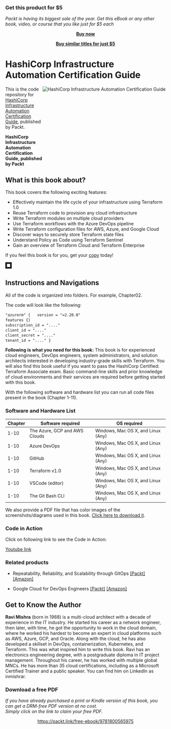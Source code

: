 
### Get this product for $5

<i>Packt is having its biggest sale of the year. Get this eBook or any other book, video, or course that you like just for $5 each</i>


<b><p align='center'>[Buy now](https://packt.link/9781800565975)</p></b>


<b><p align='center'>[Buy similar titles for just $5](https://subscription.packtpub.com/search)</p></b>


# HashiCorp Infrastructure Automation Certification Guide

<a href="https://www.packtpub.com/in/cloud-networking/hashicorp-infrastructure-automation-terraform-associate-exam-guide?utm_source=github&utm_medium=repository&utm_campaign=9781786461629"><img src="https://www.packtpub.com/media/catalog/product/cache/4cdce5a811acc0d2926d7f857dceb83b/9/7/9781800565975-original_296.jpeg" alt="HashiCorp Infrastructure Automation Certification Guide" height="256px" align="right"></a>

This is the code repository for [HashiCorp Infrastructure Automation Certification Guide](https://www.packtpub.com/in/cloud-networking/hashicorp-infrastructure-automation-terraform-associate-exam-guide?utm_source=github&utm_medium=repository&utm_campaign=9781786461629), published by Packt.

**HashiCorp Infrastructure Automation Certification Guide, published by Packt**

## What is this book about?

This book covers the following exciting features:

* Effectively maintain the life cycle of your infrastructure using Terraform 1.0
* Reuse Terraform code to provision any cloud infrastructure
* Write Terraform modules on multiple cloud providers
* Use Terraform workflows with the Azure DevOps pipeline
* Write Terraform configuration files for AWS, Azure, and Google Cloud
* Discover ways to securely store Terraform state files
* Understand Policy as Code using Terraform Sentinel
* Gain an overview of Terraform Cloud and Terraform Enterprise

If you feel this book is for you, get your [copy](https://www.amazon.com/dp/1800565976) today!

<a href="https://www.packtpub.com/?utm_source=github&utm_medium=banner&utm_campaign=GitHubBanner"><img src="https://raw.githubusercontent.com/PacktPublishing/GitHub/master/GitHub.png" 
alt="https://www.packtpub.com/" border="5" /></a>

## Instructions and Navigations
All of the code is organized into folders. For example, Chapter02.

The code will look like the following:
```
"azurerm" {   version = "=2.20.0"   
features {}
subscription_id = "...."   
client_id = "...."   
client_secret = "...."   
tenant_id = "...." } 
```

**Following is what you need for this book:**
This book is for experienced cloud engineers, DevOps engineers, system administrators, and solution architects interested in developing industry-grade skills with Terraform. You will also find this book useful if you want to pass the HashiCorp Certified: Terraform Associate exam. Basic command-line skills and prior knowledge of cloud environments and their services are required before getting started with this book.

With the following software and hardware list you can run all code files present in the book (Chapter 1-11).
### Software and Hardware List
| Chapter | Software required | OS required |
| -------- | ------------------------------------ | ----------------------------------- |
| 1-10 | The Azure, GCP and AWS Clouds | Windows, Mac OS X, and Linux (Any) |
| 1-10 | Azure DevOps | Windows, Mac OS X, and Linux (Any) |
| 1-10 | GitHub | Windows, Mac OS X, and Linux (Any) |
| 1-10 | Terraform v1.0 | Windows, Mac OS X, and Linux (Any) |
| 1-10 | VSCode (editor) | Windows, Mac OS X, and Linux (Any) |
| 1-10 | The Git Bash CLI | Windows, Mac OS X, and Linux (Any) |


We also provide a PDF file that has color images of the screenshots/diagrams used in this book. [Click here to download it](https://www.packtpub.com/sites/default/files/downloads/9781800565975_ColorImages.pdf).

### Code in Action
Click on following link to see the Code in Action:

[Youtube link](https://bit.ly/3wrqAoP)


### Related products
* Repeatability, Reliability, and Scalability through GitOps [[Packt]](https://www.packtpub.com/product/repeatability-reliability-and-scalability-through-gitops/9781801077798?utm_source=github&utm_medium=repository&utm_campaign=9781801077798) [[Amazon]](https://www.amazon.com/dp/1801077797)

* Google Cloud for DevOps Engineers [[Packt]](https://www.packtpub.com/product/google-cloud-for-devops-engineers/9781839218019?utm_source=github&utm_medium=repository&utm_campaign=9781839218019) [[Amazon]](https://www.amazon.com/dp/1839218010)

## Get to Know the Author
**Ravi Mishra**
(born in 1988) is a multi-cloud architect with a decade of experience in the IT industry. He started his career as a network engineer, then later, with time, he got the opportunity to work in the cloud domain, where he worked his hardest to become an expert in cloud platforms such as AWS, Azure, GCP, and Oracle. Along with the cloud, he has also developed a skillset in DevOps, containerization, Kubernetes, and Terraform. This was what inspired him to write this book.
Ravi has an electronics engineering degree, with a postgraduate diploma in IT project management.
Throughout his career, he has worked with multiple global MNCs.
He has more than 35 cloud certifications, including as a Microsoft Certified Trainer and a public speaker. You can find him on LinkedIn as inmishrar.



### Download a free PDF

 <i>If you have already purchased a print or Kindle version of this book, you can get a DRM-free PDF version at no cost.<br>Simply click on the link to claim your free PDF.</i>
<p align="center"> <a href="https://packt.link/free-ebook/9781800565975">https://packt.link/free-ebook/9781800565975 </a> </p>